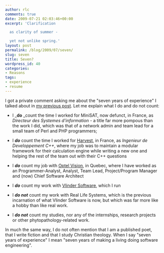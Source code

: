```yaml
---
author: rlc
comments: true
date: 2009-07-21 02:03:46+00:00
excerpt: 'Clarification

  as clarity of summer -

  yet not unlike spring.'
layout: post
permalink: /blog/2009/07/seven/
slug: seven
title: Seven?
wordpress_id: 40
categories:
- Reasons
tags:
- experience
- resume
---
```


I got a private comment asking me about the "seven years of experience" I talked about in [my previous post](http://landheer-cieslak.com/?p=36). Let me explain what I do and do not count:



	
  * I _**do** _count the time I worked for MiniSAT, now defunct, in France, as _Directeur des Systemes d'information_ - a title far more pompous than the work I did, which was that of a network admin and team lead for a small team of Perl and PHP programmers;

	
  * I _**do**_ count the time I worked for [Harvest](http://harvest.fr), in France, as _Ingenieur de Developpement C++_, where my job was to maintain a modular framework for their calculation engine while writing a new one and helping the rest of the team out with their C++ questions

	
  * I **_do_** count my job with [Optel Vision](http://optelvision.com), in Quebec, where I have worked as an Programmer-Analyst, Analyst, Team Lead, Project/Program Manager and (now) Chief Software Architect

	
  * I _**do**_ count my work with [Vlinder Software](http://vlinder.ca), which I run

	
  * I _**do not**_ count my work with Real Life Systems, which is the previous incarnation of what Vlinder Software is now, but which was far more like a hobby than like real work.

	
  * I _**do not**_ count my studies, nor any of the internships, research projects or other phytopathology-related work.


In much the same way, I do not often mention that I am a published poet, that I write fiction and that I study Christian theology. When I say "seven years of experience" I mean "seven years of making a living doing software engineering".
